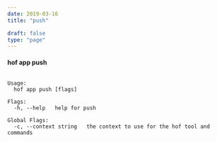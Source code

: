 ```yaml
---
date: 2019-03-16
title: "push"

draft: false
type: "page"
---
```


#### hof app push

```Uploads the local copy and makes it the latest copy in Studios

Usage:
  hof app push [flags]

Flags:
  -h, --help   help for push

Global Flags:
  -c, --context string   the context to use for the hof tool and commands
```

